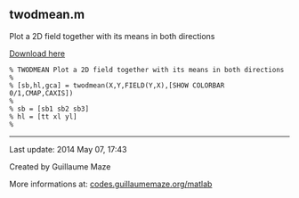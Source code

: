 ## twodmean.m ##
Plot a 2D field together with its means in both directions

[Download here](http://guillaumemaze.googlecode.com/svn/trunk/matlab/codes/graphicxPlots/twodmean.m)

```
% TWODMEAN Plot a 2D field together with its means in both directions
%
% [sb,hl,gca] = twodmean(X,Y,FIELD(Y,X),[SHOW COLORBAR 0/1,CMAP,CAXIS])
%
% sb = [sb1 sb2 sb3]
% hl = [tt xl yl]
%
```

---

Last update: 2014 May 07, 17:43

Created by Guillaume Maze

More informations at: [codes.guillaumemaze.org/matlab](http://codes.guillaumemaze.org/matlab)